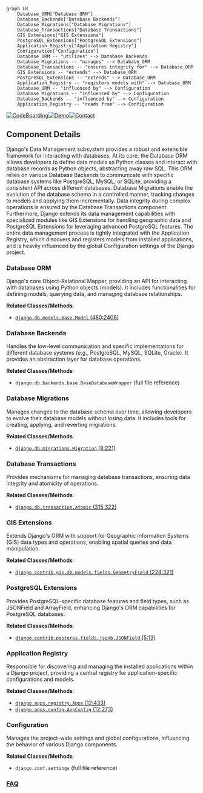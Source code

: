 ```mermaid
graph LR
    Database_ORM["Database ORM"]
    Database_Backends["Database Backends"]
    Database_Migrations["Database Migrations"]
    Database_Transactions["Database Transactions"]
    GIS_Extensions["GIS Extensions"]
    PostgreSQL_Extensions["PostgreSQL Extensions"]
    Application_Registry["Application Registry"]
    Configuration["Configuration"]
    Database_ORM -- "utilizes" --> Database_Backends
    Database_Migrations -- "manages" --> Database_ORM
    Database_Transactions -- "ensures integrity for" --> Database_ORM
    GIS_Extensions -- "extends" --> Database_ORM
    PostgreSQL_Extensions -- "extends" --> Database_ORM
    Application_Registry -- "registers models with" --> Database_ORM
    Database_ORM -- "influenced by" --> Configuration
    Database_Migrations -- "influenced by" --> Configuration
    Database_Backends -- "influenced by" --> Configuration
    Application_Registry -- "reads from" --> Configuration
```
[![CodeBoarding](https://img.shields.io/badge/Generated%20by-CodeBoarding-9cf?style=flat-square)](https://github.com/CodeBoarding/GeneratedOnBoardings)[![Demo](https://img.shields.io/badge/Try%20our-Demo-blue?style=flat-square)](https://www.codeboarding.org/demo)[![Contact](https://img.shields.io/badge/Contact%20us%20-%20contact@codeboarding.org-lightgrey?style=flat-square)](mailto:contact@codeboarding.org)

## Component Details

Django's Data Management subsystem provides a robust and extensible framework for interacting with databases. At its core, the Database ORM allows developers to define data models as Python classes and interact with database records as Python objects, abstracting away raw SQL. This ORM relies on various Database Backends to communicate with specific database systems like PostgreSQL, MySQL, or SQLite, providing a consistent API across different databases. Database Migrations enable the evolution of the database schema in a controlled manner, tracking changes to models and applying them incrementally. Data integrity during complex operations is ensured by the Database Transactions component. Furthermore, Django extends its data management capabilities with specialized modules like GIS Extensions for handling geographic data and PostgreSQL Extensions for leveraging advanced PostgreSQL features. The entire data management process is tightly integrated with the Application Registry, which discovers and registers models from installed applications, and is heavily influenced by the global Configuration settings of the Django project.

### Database ORM
Django's core Object-Relational Mapper, providing an API for interacting with databases using Python objects (models). It includes functionalities for defining models, querying data, and managing database relationships.


**Related Classes/Methods**:

- <a href="https://github.com/django/django/blob/master/django/db/models/base.py#L480-L2406" target="_blank" rel="noopener noreferrer">`django.db.models.base.Model` (480:2406)</a>


### Database Backends
Handles the low-level communication and specific implementations for different database systems (e.g., PostgreSQL, MySQL, SQLite, Oracle). It provides an abstraction layer for database operations.


**Related Classes/Methods**:

- `django.db.backends.base.BaseDatabaseWrapper` (full file reference)


### Database Migrations
Manages changes to the database schema over time, allowing developers to evolve their database models without losing data. It includes tools for creating, applying, and reverting migrations.


**Related Classes/Methods**:

- <a href="https://github.com/django/django/blob/master/django/db/migrations/migration.py#L8-L221" target="_blank" rel="noopener noreferrer">`django.db.migrations.Migration` (8:221)</a>


### Database Transactions
Provides mechanisms for managing database transactions, ensuring data integrity and atomicity of operations.


**Related Classes/Methods**:

- <a href="https://github.com/django/django/blob/master/django/db/transaction.py#L315-L322" target="_blank" rel="noopener noreferrer">`django.db.transaction.atomic` (315:322)</a>


### GIS Extensions
Extends Django's ORM with support for Geographic Information Systems (GIS) data types and operations, enabling spatial queries and data manipulation.


**Related Classes/Methods**:

- <a href="https://github.com/django/django/blob/master/django/contrib/gis/db/models/fields.py#L224-L321" target="_blank" rel="noopener noreferrer">`django.contrib.gis.db.models.fields.GeometryField` (224:321)</a>


### PostgreSQL Extensions
Provides PostgreSQL-specific database features and field types, such as JSONField and ArrayField, enhancing Django's ORM capabilities for PostgreSQL databases.


**Related Classes/Methods**:

- <a href="https://github.com/django/django/blob/master/django/contrib/postgres/fields/jsonb.py#L5-L13" target="_blank" rel="noopener noreferrer">`django.contrib.postgres.fields.jsonb.JSONField` (5:13)</a>


### Application Registry
Responsible for discovering and managing the installed applications within a Django project, providing a central registry for application-specific configurations and models.


**Related Classes/Methods**:

- <a href="https://github.com/django/django/blob/master/django/apps/registry.py#L12-L433" target="_blank" rel="noopener noreferrer">`django.apps.registry.Apps` (12:433)</a>
- <a href="https://github.com/django/django/blob/master/django/apps/config.py#L12-L273" target="_blank" rel="noopener noreferrer">`django.apps.config.AppConfig` (12:273)</a>


### Configuration
Manages the project-wide settings and global configurations, influencing the behavior of various Django components.


**Related Classes/Methods**:

- `django.conf.settings` (full file reference)




### [FAQ](https://github.com/CodeBoarding/GeneratedOnBoardings/tree/main?tab=readme-ov-file#faq)
